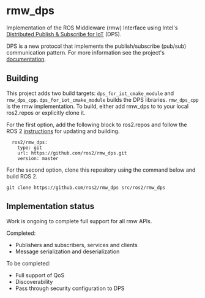 # rmw_dps
Implementation of the ROS Middleware (rmw) Interface using Intel's [Distributed Publish &amp; Subscribe for IoT](https://github.com/intel/dps-for-iot) (DPS).

DPS is a new protocol that implements the publish/subscribe (pub/sub) communication pattern.  For more information see the project's [documentation](https://intel.github.io/dps-for-iot/).

## Building
This project adds two build targets: `dps_for_iot_cmake_module` and `rmw_dps_cpp`.  `dps_for_iot_cmake_module` builds the DPS libraries.  `rmw_dps_cpp` is the rmw implementation.  To build, either add rmw_dps to to your local ros2.repos or explicitly clone it.

For the first option, add the following block to ros2.repos and follow the ROS 2 [instructions](https://github.com/ros2/ros2/wiki/Maintaining-a-Source-Checkout) for updating and building.
```
  ros2/rmw_dps:
    type: git
    url: https://github.com/ros2/rmw_dps.git
    version: master
```

For the second option, clone this repository using the command below and build ROS 2.
```
git clone https://github.com/ros2/rmw_dps src/ros2/rmw_dps
```

## Implementation status
Work is ongoing to complete full support for all rmw APIs.

Completed:
- Publishers and subscribers, services and clients
- Message serialization and deserialization

To be completed:
- Full support of QoS
- Discoverability
- Pass through security configuration to DPS
